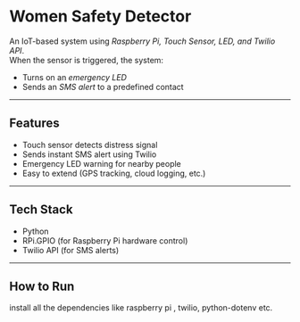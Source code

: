 # Women Safety Detector 

An IoT-based system using *Raspberry Pi, Touch Sensor, LED, and Twilio API*.  
When the sensor is triggered, the system:
- Turns on an *emergency LED*
- Sends an *SMS alert* to a predefined contact

---

## Features
- Touch sensor detects distress signal  
- Sends instant SMS alert using Twilio  
- Emergency LED warning for nearby people  
- Easy to extend (GPS tracking, cloud logging, etc.)

---

##  Tech Stack
- Python  
- RPi.GPIO (for Raspberry Pi hardware control)  
- Twilio API (for SMS alerts)

---

##  How to Run
install all the dependencies like raspberry pi , twilio, python-dotenv etc.

